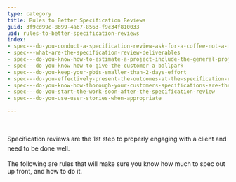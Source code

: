 ```yaml
---
type: category
title: Rules to Better Specification Reviews
guid: 3f9cd99c-8699-4a67-8563-f9c34f810033
uid: rules-to-better-specification-reviews
index:
- spec---do-you-conduct-a-specification-review-ask-for-a-coffee-not-a-marriage
- spec---what-are-the-specification-review-deliverables
- spec---do-you-know-how-to-estimate-a-project-include-the-general-project-costs
- spec---do-you-know-how-to-give-the-customer-a-ballpark
- spec---do-you-keep-your-pbis-smaller-than-2-days-effort
- spec---do-you-effectively-present-the-outcomes-at-the-specification-review-presentation
- spec---do-you-know-how-thorough-your-customers-specifications-are-there-are-5-levels
- spec---do-you-start-the-work-soon-after-the-specification-review
- spec---do-you-use-user-stories-when-appropriate

---
```

<p>​​</p>
<p>​​​<span style="line-height&#58;1.6;">Specification reviews are the 1st step to properly engaging with a client and need to be done well.</span></p><p>The following are rules that will make sure you know how much to spec out up front, and how to do it.​​</p>


